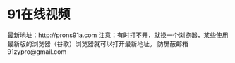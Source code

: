 <h1>91在线视频</h1>
最新地址：http://prons91a.com 注意：有时打不开，就换一个浏览器，某些使用最新版的浏览器（谷歌）浏览器就可以打开最新地址。 防屏蔽邮箱 91zypro@gmail.com
